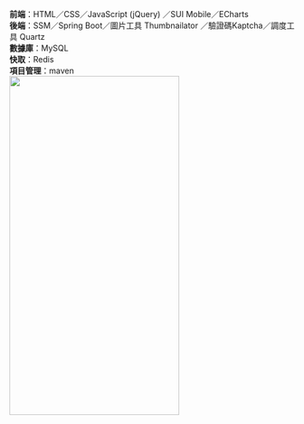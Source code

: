 **前端**：HTML／CSS／JavaScript (jQuery) ／SUI Mobile／ECharts <br/>
**後端**：SSM／Spring Boot／圖片工具 Thumbnailator ／驗證碼Kaptcha／調度工具 Quartz <br/>
**數據庫**：MySQL <br/>
**快取**：Redis <br/>
**項目管理**：maven <br/>
<img src="https://github.com/Zac5566/o2o_springboot/blob/master/%E9%8C%84%E8%A3%BD_2020_07_29_20_42_27_932.gif" width="300px" height="600px">
